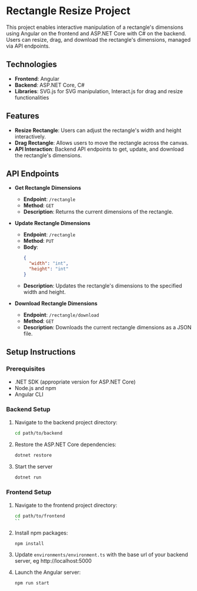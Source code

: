 # Rectangle Resize Project

This project enables interactive manipulation of a rectangle's dimensions using Angular on the frontend and ASP.NET Core with C# on the backend. Users can resize, drag, and download the rectangle's dimensions, managed via API endpoints.

## Technologies

- **Frontend**: Angular
- **Backend**: ASP.NET Core, C#
- **Libraries**: SVG.js for SVG manipulation, Interact.js for drag and resize functionalities

## Features

- **Resize Rectangle**: Users can adjust the rectangle's width and height interactively.
- **Drag Rectangle**: Allows users to move the rectangle across the canvas.
- **API Interaction**: Backend API endpoints to get, update, and download the rectangle's dimensions.

## API Endpoints

- **Get Rectangle Dimensions**
  - **Endpoint**: `/rectangle`
  - **Method**: `GET`
  - **Description**: Returns the current dimensions of the rectangle.
- **Update Rectangle Dimensions**

  - **Endpoint**: `/rectangle`
  - **Method**: `PUT`
  - **Body**:
    ```json
    {
      "width": "int",
      "height": "int"
    }
    ```
  - **Description**: Updates the rectangle's dimensions to the specified width and height.

- **Download Rectangle Dimensions**
  - **Endpoint**: `/rectangle/download`
  - **Method**: `GET`
  - **Description**: Downloads the current rectangle dimensions as a JSON file.

## Setup Instructions

### Prerequisites

- .NET SDK (appropriate version for ASP.NET Core)
- Node.js and npm
- Angular CLI

### Backend Setup

1. Navigate to the backend project directory:

   ```sh
   cd path/to/backend

   ```

2. Restore the ASP.NET Core dependencies:

   ```sh
   dotnet restore

   ```

3. Start the server
   ```sh
   dotnet run
   ```

### Frontend Setup

1. Navigate to the frontend project directory:

   ```sh
   cd path/to/frontend
   ``

   ```

2. Install npm packages:

   ```sh
   npm install
   ```

3. Update `environments/environment.ts` with the base url of your backend server, eg http://localhost:5000

4. Launch the Angular server:
   ```sh
   npm run start
   ```
